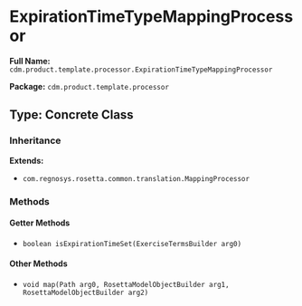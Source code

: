 # ExpirationTimeTypeMappingProcessor

**Full Name:** `cdm.product.template.processor.ExpirationTimeTypeMappingProcessor`

**Package:** `cdm.product.template.processor`

## Type: Concrete Class

### Inheritance

**Extends:**
- `com.regnosys.rosetta.common.translation.MappingProcessor`

### Methods

#### Getter Methods

- `boolean isExpirationTimeSet(ExerciseTermsBuilder arg0)`

#### Other Methods

- `void map(Path arg0, RosettaModelObjectBuilder arg1, RosettaModelObjectBuilder arg2)`

